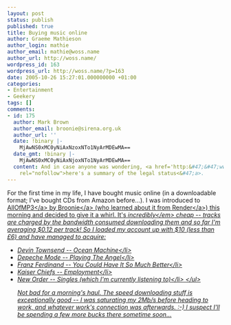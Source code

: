 ```yaml
---
layout: post
status: publish
published: true
title: Buying music online
author: Graeme Mathieson
author_login: mathie
author_email: mathie@woss.name
author_url: http://woss.name/
wordpress_id: 163
wordpress_url: http://woss.name/?p=163
date: 2005-10-26 15:27:01.000000000 +01:00
categories:
- Entertainment
- Geekery
tags: []
comments:
- id: 175
  author: Mark Brown
  author_email: broonie@sirena.org.uk
  author_url: ''
  date: !binary |-
    MjAwNS0xMC0yNiAxNzoxNTo1NyArMDEwMA==
  date_gmt: !binary |-
    MjAwNS0xMC0yNiAxNjoxNTo1NyArMDEwMA==
  content: And in case anyone was wondering, <a href='http:&#47;&#47;www.museekster.com&#47;allofmp3faq.htm'
    rel="nofollow">here's a summary of the legal status<&#47;a>.
---
```

For the first time in my life, I have bought music online (in a downloadable format; I've bought CDs from Amazon before...).  I was introduced to <a href="http:&#47;&#47;www.allofmp3.com&#47;">AllOfMP3<&#47;a> by <a href="http:&#47;&#47;www.livejournal.com&#47;users&#47;broonie&#47;">Broonie<&#47;a> (who learned about it from <a href="http:&#47;&#47;www.livejournal.com&#47;users&#47;render&#47;">Render<&#47;a>) this morning and decided to give it a whirl.  It's <em>incredibly<&#47;em> cheap -- tracks are charged by the bandwidth consumed downloading them and so far I'm averaging $0.12 per track!  So I loaded my account up with $10 (less than &pound;6) and have managed to acquire:

<ul>
  <li>Devin Townsend -- Ocean Machine<&#47;li>
  <li>Depeche Mode -- Playing The Angel<&#47;li>
  <li>Franz Ferdinand -- You Could Have It So Much Better<&#47;li>
  <li>Kaiser Chiefs -- Employment<&#47;li>
  <li>New Order -- Singles (which I'm currently listening to)<&#47;li>
<&#47;ul>

Not bad for a morning's haul.  The speed downloading stuff is exceptionally good -- I was saturating my 2Mb&#47;s before heading to work, and whatever work's connection was afterwards. :-)  I suspect I'll be spending a few more bucks there sometime soon...

